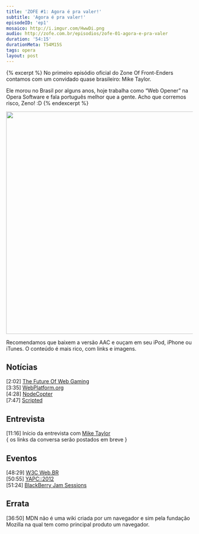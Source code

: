 ```yaml
---
title: 'ZOFE #1: Agora é pra valer!'
subtitle: 'Agora é pra valer!'
episodeID: 'ep1'
mosaico: http://i.imgur.com/HwwDi.png
audio: http://zofe.com.br/episodios/zofe-01-agora-e-pra-valer
duration: '54:15'
durationMeta: T54M15S
tags: opera
layout: post
---
```


{% excerpt %}
No primeiro episódio oficial do Zone Of Front-Enders contamos com um convidado quase brasileiro: Mike Taylor.

Ele morou no Brasil por alguns anos, hoje trabalha como “Web Opener” na Opera Software e fala português melhor que a gente. Acho que corremos risco, Zeno! :D
{% endexcerpt %}

<p style="text-align: center;">
	<img class="alignnone" title="Mosaico do episódio 1" src="http://i.imgur.com/HwwDi.png" alt="" width="600" height="600" />
</p>

Recomendamos que baixem a versão AAC e ouçam em seu iPod, iPhone ou iTunes. O conteúdo é mais rico, com links e imagens.

## Notícias

\[2:02\] [The Future Of Web Gaming](http://www.youtube.com/watch?v=Voz0-5Ynpyo "The Future Of Web Gaming")<br />
\[3:35\] [WebPlatform.org](http://webplatform.org "Web Platform")<br />
\[4:28\] [NodeCopter](http://nodecopter.com "NodeCopter JS")<br />
\[7:47\] [Scripted](https://github.com/scripted-editor/scripted "VMWare's Scripted")

## Entrevista

\[11:16\] Início da entrevista com [Mike Taylor](http://miketaylr.com)<br />
{ os links da conversa serão postados em breve }

## Eventos

\[48:29\] [W3C Web.BR](http://conferenciaweb.w3c.br)<br />
\[50:55\] [YAPC::2012](http://yapcbrasil.org.br/2012)<br />
\[51:24\] [BlackBerry Jam Sessions](http://blackberryjamsessions.com)

## Errata

\[36:50\] MDN não é uma wiki criada por um navegador e sim pela fundação Mozilla na qual tem como principal produto um navegador.
